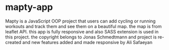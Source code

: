 # mapty-app
Mapty is a JavaScript OOP project that users can add cycling or running workouts and track them and see them on a beautiful map. the map is from leaflet API. this app is fully responsive and also SASS extension is used in this project. the copyright belongs to  Jonas Schmedtmann and project is re-created and new features added and made responsive by Ali Safaeyan
